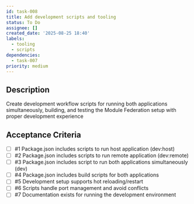 ```yaml
---
id: task-008
title: Add development scripts and tooling
status: To Do
assignee: []
created_date: '2025-08-25 18:40'
labels:
  - tooling
  - scripts
dependencies:
  - task-007
priority: medium
---
```


## Description

Create development workflow scripts for running both applications simultaneously, building, and testing the Module Federation setup with proper development experience

## Acceptance Criteria
<!-- AC:BEGIN -->
- [ ] #1 Package.json includes scripts to run host application (dev:host)
- [ ] #2 Package.json includes scripts to run remote application (dev:remote)
- [ ] #3 Package.json includes script to run both applications simultaneously (dev)
- [ ] #4 Package.json includes build scripts for both applications
- [ ] #5 Development setup supports hot reloading/restart
- [ ] #6 Scripts handle port management and avoid conflicts
- [ ] #7 Documentation exists for running the development environment
<!-- AC:END -->
